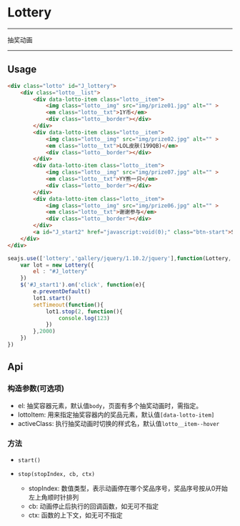 # Lottery

---

抽奖动画

---

## Usage

```html
<div class="lotto" id="J_lottery">
    <div class="lotto__list">
        <div data-lotto-item class="lotto__item">
            <img class="lotto__img" src="img/prize01.jpg" alt="" >
            <em class="lotto__txt">1Y币</em>
            <div class="lotto__border"></div>
        </div>
        <div data-lotto-item class="lotto__item">
            <img class="lotto__img" src="img/prize02.jpg" alt="" >
            <em class="lotto__txt">LOL皮肤(199QB)</em>
            <div class="lotto__border"></div>
        </div>
        <div data-lotto-item class="lotto__item">
            <img class="lotto__img" src="img/prize07.jpg" alt="" >
            <em class="lotto__txt">YY熊一只</em>
            <div class="lotto__border"></div>
        </div>
        <div data-lotto-item class="lotto__item">
            <img class="lotto__img" src="img/prize06.jpg" alt="" >
            <em class="lotto__txt">谢谢参与</em>
            <div class="lotto__border"></div>
        </div>
        <a id="J_start2" href="javascript:void(0);" class="btn-start">START</a>
    </div>
</div>
```

```javascript
seajs.use(['lottery','gallery/jquery/1.10.2/jquery'],function(Lottery, $){
	var lot = new Lottery({
		el : "#J_lottery"
	})
	$('#J_start1').on('click', function(e){
		e.preventDefault()
		lot1.start()
		setTimeout(function(){
	        lot1.stop(2, function(){
	            console.log(123)
	        })
	    },2000)
	})
})
```

## Api

### 构造参数(可选项)

* el: 抽奖容器元素，默认值`body`，页面有多个抽奖动画时，需指定。
* lottoItem: 用来指定抽奖容器内的奖品元素，默认值`[data-lotto-item]`
* activeClass: 执行抽奖动画时切换的样式名，默认值`lotto__item--hover`

### 方法
* `start()`

* `stop(stopIndex, cb, ctx)`
	* stopIndex: 数值类型，表示动画停在哪个奖品序号，奖品序号按从0开始左上角顺时针排列
	* cb: 动画停止后执行的回调函数，如无可不指定
	* ctx: 函数的上下文，如无可不指定
